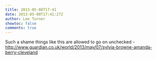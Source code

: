 ```yaml
---
title: 2013-05-08T17-41
date: 2013-05-08T17:41:27Z
author: Lee Turner
showtoc: false
comments: true
---
```


Such a shame things like this are allowed to go on unchecked - http://www.guardian.co.uk/world/2013/may/07/sylvia-browne-amanda-berry-cleveland

